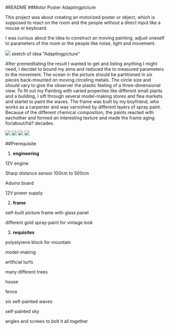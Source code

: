 #README
##Motor Poster Adaptingpicture

This project was about creating an motorized poster or object, which is supposed to react on the room and the people without a direct input like a mouse or keyboard. 

I was curious about the idea to construct an moving painting, adjust oneself to parameters of the room or the people like noise, light and movement. 

![](https://cloud.githubusercontent.com/assets/12065257/10164096/eaa823b2-66b7-11e5-8826-851757a26c89.jpg)
sketch of idea "Adaptingpicture"

After premeditating the result I wanted to get and listing anything I might need, I decidet to bound my aims and reduced the to measured parameters to the movement. The ocean in the picture should be partitioned in six pieces back-mounted on moving circeling metals. The circle size and should vary to give the observer the plastic feeling of a three-dimensional view. To fit out my Painting with varied properties like different small plants and a building, I sift through several model-making stores and flea markets and startet to paint the waves. 
The frame was built by my boyfriend, who works as a carpenter and was varnished by different layers of spray paint. Because of the different	chemical composition, the paints reacted with eachother and formed an interesting texture and made the frame aging for/about/hä? decades.


![](https://cloud.githubusercontent.com/assets/12065257/10168354/af248f6e-66cc-11e5-89e2-579495d0504a.jpg)
![](https://cloud.githubusercontent.com/assets/12065257/10168349/aed57b7c-66cc-11e5-80bc-765a8962a4ba.jpg)
![](https://cloud.githubusercontent.com/assets/12065257/10168351/aedaa9a8-66cc-11e5-828a-787340365966.jpg)
![](https://cloud.githubusercontent.com/assets/12065257/10168352/aedc88e0-66cc-11e5-99fc-a6ae610ad7af.jpg)

##Prerequisite

1. **engineering**

  12V engine
  
  Sharp distance sensor 100cm to 500cm 
  
  Aduino board
  
  12V power supply
  

2. **frame**

  self-built picture frame with glass panel
  
  different gold spray-paint for vintage look


3. **requisites**

  polystyrene block for mountain
  
  model-making
  
  artificial turfs
  
  many different trees
  
  house
  
  fence
  
  six self-painted waves
  
  self-painted sky
  
  angles and screws to bolt it all together
